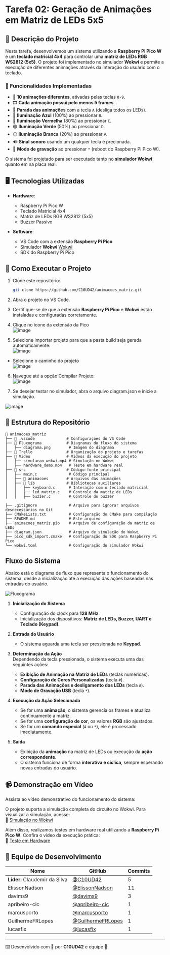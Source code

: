 # Tarefa 02: Geração de Animações em Matriz de LEDs 5x5  

## 📌 Descrição do Projeto

Nesta tarefa, desenvolvemos um sistema utilizando a **Raspberry Pi Pico W** e um **teclado matricial 4x4** para controlar uma **matriz de LEDs RGB WS2812 (5x5)**. O projeto foi implementado no simulador **Wokwi** e permite a execução de diferentes animações através da interação do usuário com o teclado.  

### 🔧 Funcionalidades Implementadas

- 🎨 **10 animações diferentes**, ativadas pelas teclas `0-9`.
- 🎞️ **Cada animação possui pelo menos 5 frames**.
- 🛑 **Parada das animações** com a tecla `A` (desliga todos os LEDs).
- 🔵 **Iluminação Azul** (100%) ao pressionar `B`.
- 🔴 **Iluminação Vermelha** (80%) ao pressionar `C`.
- 🟢 **Iluminação Verde** (50%) ao pressionar `D`.
- ⚪ **Iluminação Branca** (20%) ao pressionar `#`.
- 🔊 **Sinal sonoro** usando um qualquer tecla é precionada.
- 🔄 **Modo de gravação** ao pressionar `*` (reboot do Raspberry Pi Pico W).

O sistema foi projetado para ser executado tanto no **simulador Wokwi** quanto em na placa real.  


## 🖥️ Tecnologias Utilizadas

- **Hardware**:  
  - Raspberry Pi Pico W  
  - Teclado Matricial 4x4  
  - Matriz de LEDs RGB WS2812 (5x5)  
  - Buzzer Passivo  

- **Software**:  
  - VS Code com a extensão **Raspberry Pi Pico**  
  - Simulador **Wokwi**  [Wokwi](https://wokwi.com/)
  - SDK do Raspberry Pi Pico  

## 🚀 Como Executar o Projeto

1. Clone este repositório:
   ```sh
   git clone https://github.com/C10UD42/animacoes_matriz.git
   ```
2. Abra o projeto no VS Code.

3. Certifique-se de que a extensão **Raspberry Pi Pico** e  **Wokwi** estão instaladas e configuradas corretamente.
4. Clique no ícone da extensão da Pico<br>
![image](https://github.com/user-attachments/assets/2979bf13-7094-42fd-8017-70e488cf7b45)

5. Selecione importar projeto para que a pasta build seja gerada automaticamente:<br>
![image](https://github.com/user-attachments/assets/ae4ec514-34cf-4c67-802e-5dfe488ca9eb)

  - Selecione o caminho do projeto<br>
![image](https://github.com/user-attachments/assets/7ff7461f-746a-4149-bc30-60e4cac6a9bf)

6. Navegue até a opção Compilar Projeto:<br>
![image](https://github.com/user-attachments/assets/f5f07fc3-bb4d-4011-a4f2-9dcc24ffcd54)

7. Se desejar testar no simulador, abra o arquivo diagram.json e inicie a simulação. <br>

![image](https://github.com/user-attachments/assets/82822363-1ae1-495f-a7d7-cc78d31fa6ee)

## 📂 Estrutura do Repositório

```
📁 animacoes_matriz
├── 📂 .vscode              # Configurações do VS Code
├── 📂 Fluxograma           # Diagramas do fluxo do sistema
│   ├── diagrama.png        # Imagem do diagrama
├── 📂 Trello               # Organização do projeto e tarefas
├── 📂 Video                # Vídeos da execução do projeto
│   ├── simulacao_wokwi.mp4 # Simulação no Wokwi
│   ├── hardware_demo.mp4   # Teste em hardware real
├── 📂 src                  # Código-fonte principal
│   ├── main.c              # Código principal
│   ├── 📂 animacoes        # Arquivos das animações
│   ├── 📂 lib              # Bibliotecas auxiliares
│   │   ├── keyboard.c      # Interação com o teclado matricial
│   │   ├── led_matrix.c    # Controle da matriz de LEDs
│   │   ├── buzzer.c        # Controle do buzzer

├── .gitignore              # Arquivo para ignorar arquivos desnecessários no Git
├── CMakeLists.txt          # Configuração do CMake para compilação
├── README.md               # Este arquivo
├── animacoes_matriz.pio    # Arquivo de configuração da matriz de LEDs
├── diagram.json            # Arquivo de simulação do Wokwi
├── pico_sdk_import.cmake   # Configuração do SDK para Raspberry Pi Pico
└── wokwi.toml              # Configuração do simulador Wokwi
```
## Fluxo do Sistema  

Abaixo está o diagrama de fluxo que representa o funcionamento do sistema, desde a inicialização até a execução das ações baseadas nas entradas do usuário.  

![Fluxograma](https://github.com/user-attachments/assets/d2331372-50af-4ebd-ba93-b7ea63d9e7ad)

1. **Inicialização do Sistema**  
   - Configuração do clock para **128 MHz**.  
   - Inicialização dos dispositivos: **Matriz de LEDs, Buzzer, UART e Teclado (Keypad)**.  

2. **Entrada do Usuário**  
   - O sistema aguarda uma tecla ser pressionada no **Keypad**.  

3. **Determinação da Ação**  
   Dependendo da tecla pressionada, o sistema executa uma das seguintes ações:  
   - **Exibição de Animação na Matriz de LEDs** (teclas numéricas).  
   - **Configuração de Cores Personalizadas** (tecla `#`).  
   - **Parada das Animações e desligamento dos LEDs** (tecla `A`).  
   - **Modo de Gravação USB** (tecla `*`).  

4. **Execução da Ação Selecionada**  
   - Se for uma **animação**, o sistema gerencia os frames e atualiza continuamente a matriz.  
   - Se for uma **configuração de cor**, os valores **RGB** são ajustados.  
   - Se for um **comando especial** (`A` ou `*`), ele é processado imediatamente.  

5. **Saída**  
   - Exibição da **animação** na matriz de LEDs ou execução da **ação correspondente**.  
   - O sistema funciona de forma **interativa e cíclica**, sempre esperando novas entradas do usuário.  

## 📹 Demonstração em Vídeo

Assista ao vídeo demonstrativo do funcionamento do sistema:  


O projeto suporta a simulação completa do circuito no Wokwi. Para visualizar a simulação, acesse:  
🔗 [Simulação no Wokwi](https://www.youtube.com/watch?v=cUP6fKhihbE)  

Além disso, realizamos testes em hardware real utilizando a **Raspberry Pi Pico W**. Confira o vídeo da execução prática:  
🔗 [Teste em Hardware](https://www.youtube.com/watch?v=BInLH3Vq7gM)  

## 👥 Equipe de Desenvolvimento

| Nome | GitHub | Commits |
|------|--------|---------|
| **Líder:** Claudemir da Silva | [@C10UD42](https://github.com/C10UD42) | 5 |
| ElissonNadson | [@ElissonNadson](https://github.com/ElissonNadson) | 11 |
| davims9 | [@davims9](https://github.com/davims9) | 3 |
| apribeiro-cic | [@apribeiro-cic](https://github.com/apribeiro-cic) | 1 |
| marcusporto | [@marcusporto](https://github.com/marcusporto) | 1 |
| GuilhermeFRLopes | [@GuilhermeFRLopes](https://github.com/GuilhermeFRLopes) | 1 |
| lucasfix | [@lucasfix](https://github.com/lucasfix) | 1 |

---

⌨️ Desenvolvido com 💙 por **C10UD42** e equipe 🚀
```
